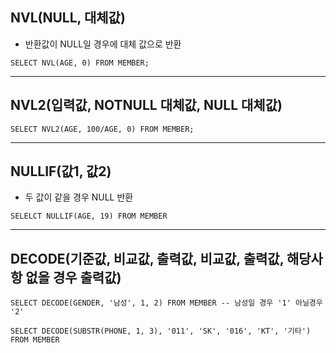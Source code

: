 ## NVL(NULL, 대체값)
* 반환값이 NULL일 경우에 대체 값으로 반환
~~~
SELECT NVL(AGE, 0) FROM MEMBER;
~~~
***

## NVL2(입력값, NOTNULL 대체값, NULL 대체값)
~~~
SELECT NVL2(AGE, 100/AGE, 0) FROM MEMBER;
~~~
***

## NULLIF(값1, 값2)
* 두 값이 같을 경우 NULL 반환
~~~
SELELCT NULLIF(AGE, 19) FROM MEMBER
~~~
***

## DECODE(기준값, 비교값, 출력값, 비교값, 출력값, 해당사항 없을 경우 출력값)
~~~
SELECT DECODE(GENDER, '남성', 1, 2) FROM MEMBER -- 남성일 경우 '1' 아닐경우 '2'

SELECT DECODE(SUBSTR(PHONE, 1, 3), '011', 'SK', '016', 'KT', '기타') FROM MEMBER
~~~

